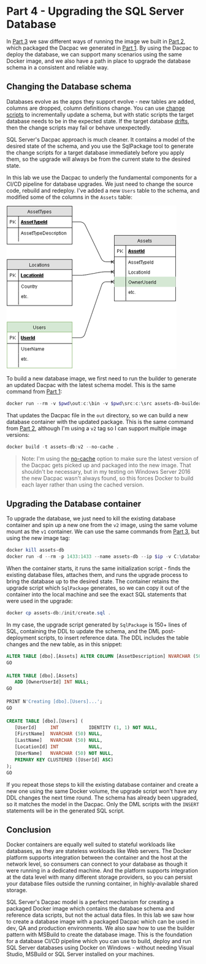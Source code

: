 # Part 4 - Upgrading the SQL Server Database

In [Part 3](part-3.md) we saw different ways of running the image we built in [Part 2](part-2.md), which packaged the Dacpac we generated in [Part 1](part-1.md). By using the Dacpac to deploy the database, we can support many scenarios using the same Docker image, and we also have a path in place to upgrade the database schema in a consistent and reliable way.

## Changing the Database schema

Databases evolve as the apps they support evolve - new tables are added, columns are dropped, column definitions change. You can use [change scripts](https://www.infoq.com/articles/db-versioning-scripts) to incrementally update a schema, but with static scripts the target database needs to be in the expected state. If the target database [drifts](https://www.simple-talk.com/blogs/tackling-the-problem-of-database-version-drift/), then the change scripts may fail or behave unexpectedly.

SQL Server's Dacpac approach is much cleaner. It contains a model of the desired state of the schema, and you use the SqlPackage tool to generate the change scripts for a target database immediately before you apply them, so the upgrade will always be from the current state to the desired state. 

In this lab we use the Dacpac to underly the fundamental components for a CI/CD pipeline for database upgrades. We just need to change the source code, rebuild and redeploy. I've added a new `Users` table to the schema, and modified some of the columns in the `Assets` table:

![Database schema, version 2](./img/schema-v2.png)

To build a new database image, we first need to run the builder to generate an updated Dacpac with the latest schema model. This is the same command from [Part 1](part-1,md):

```PowerShell
docker run --rm -v $pwd\out:c:\bin -v $pwd\src:c:\src assets-db-builder
```

That updates the Dacpac file in the `out` directory, so we can build a new database container with the updated package. This is the same command from [Part 2](part-2,md), although I'm using a `v2` tag so I can support multiple image versions:

```PowerShell
docker build -t assets-db:v2 --no-cache .
```

> Note: I'm using the [no-cache](https://docs.docker.com/engine/reference/commandline/build/) option to make sure the latest version of the Dacpac gets picked up and packaged into the new image. That shouldn't be necessary, but in my testing on Windows Server 2016 the new Dacpac wasn't always found, so this forces Docker to build each layer rather than using the cached version.

## Upgrading the Database container

To upgrade the database, we just need to kill the existing database container and spin up a new one from the `v2` image, using the same volume mount as the `v1` container. We can use the same commands from [Part 3](part-3.md), but using the new image tag:

```PowerShell
docker kill assets-db
docker run -d --rm -p 1433:1433 --name assets-db --ip $ip -v C:\databases\assets:C:\database assets-db:v2
```

When the container starts, it runs the same initialization script - finds the existing database files, attaches them, and runs the upgrade process to bring the database up to the desired state. The container retains the upgrade script which `SqlPackage` generates, so we can copy it out of the container into the local machine and see the exact SQL statements that were used in the upgrade:

 ```PowerShell
 docker cp assets-db:/init/create.sql .
 ```

 In my case, the upgrade script generated by `SqlPackage` is 150+ lines of SQL, containing the DDL to update the schema, and the DML post-deployment scripts, to insert reference data. The DDL includes the table changes and the new table, as in this snippet:

 ```SQL 
ALTER TABLE [dbo].[Assets] ALTER COLUMN [AssetDescription] NVARCHAR (500) NULL;
GO

ALTER TABLE [dbo].[Assets]
    ADD [OwnerUserId] INT NULL;
GO

PRINT N'Creating [dbo].[Users]...';
GO

CREATE TABLE [dbo].[Users] (
    [UserId]     INT           IDENTITY (1, 1) NOT NULL,
    [FirstName]  NVARCHAR (50) NULL,
    [LastName]   NVARCHAR (50) NULL,
    [LocationId] INT           NULL,
    [UserName]   NVARCHAR (50) NOT NULL,
    PRIMARY KEY CLUSTERED ([UserId] ASC)
);
GO
```

If you repeat those steps to kill the existing database container and create a new one using the same Docker volume, the upgrade script won't have any DDL changes the next time round. The schema has already been upgraded, so it matches the model in the Dacpac. Only the DML scripts with the `INSERT` statements will be in the generated SQL script.

## Conclusion

Docker containers are equally well suited to stateful workloads like databases, as they are stateless workloads like Web servers. The Docker platform supports integration between the container and the host at the network level, so consumers can connect to your database as though it were running in a dedicated machine. And the platform supports integration at the data level with many different storage providers, so you can persist your database files outside the running container, in highly-available shared storage.

SQL Server's Dacpac model is a perfect mechanism for creating a packaged Docker image which contains the database schema and reference data scripts, but not the actual data files. In this lab we saw how to create a database image with a packaged Dacpac which can be used in dev, QA and production environments. We also saw how to use the builder pattern with MSBuild to create the database image. This is the foundation for a database CI/CD pipeline which you can use to build, deploy and run SQL Server databases using Docker on Windows - without needing Visual Studio, MSBuild or SQL Server installed on your machines.